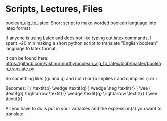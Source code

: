 # Scripts, Lectures, Files

boolean_alg_to_latex:
Short script to make worded boolean language into latex format

If anyone is using Latex and does not like typing out latex commands, I spent ~20 min making a short python script to translate "English boolean" language to latex format.

It can be found here: https://github.com/vishnurmurthy/boolean_alg_to_latex/blob/master/boolean_translate.py

So something like:
((p and q) and not r) or (p implies r and q implies r) or r

Becomes:
( ( \textit{p} \wedge \textit{q} ) \wedge \neg \textit{r} ) \vee ( \textit{p} \rightarrow \textit{r} \wedge \textit{q} \rightarrow \textit{r} ) \vee \textit{r}

All you have to do is put in your variables and the expression(s) you want to translate.
